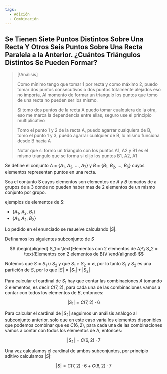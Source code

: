 ```yaml
---
tags:
  - Adición
  - Combinación
---
```


## Se Tienen Siete Puntos Distintos Sobre Una Recta Y Otros Seis Puntos Sobre Una Recta Paralela a la Anterior. ¿Cuántos Triángulos Distintos Se Pueden Formar?

> [!Análisis]
>
> Como mínimo tengo que tomar 1 por recta y como máximo 2, puedo tomar dos puntos consecutivos o dos puntos totalmente alejados eso no importa, Al momento de formar un triangulo los puntos que tomo de una recta no pueden ser los mismo.
>
> Si tomo dos puntos de la recta A puedo tomar cualquiera de la otra, eso me marca la dependencia entre ellas, seguro use el principio multiplicativo
>
> Tomo el punto 1 y 2 de la recta A, puedo agarrar cualquiera de B, tomo el punto 1 y 3, puedo agarrar cualquier de B, lo mismo funciona desde B hacia A
>
> Notar que si formo un triangulo con los puntos A1, A2 y B1 es el mismo triangulo que se forma si elijo los puntos B1, A2, A1

Se define el conjunto $A$ = {$A_1$, $A_2$, ..., $A_7$} y $B$ = {$B_1$, $B_2$, ..., $B_6$} cuyos elementos representan puntos en una recta.

Sea el conjunto S cuyos elementos son elementos de $A$ y $B$ tomados de a grupos de a 3 donde no pueden haber mas de 2 elementos de un mismo conjunto por grupo.

ejemplos de elementos de $S$:

- {$A_1$, $A_2$, $B_1$}
- {$A_1$, $A_2$, $B_2$}

Lo pedido en el enunciado se resuelve calculando $|S|$.

Definamos los siguientes subconjunto de $S$

$$  
\begin{aligned}
S_1 = \text{Elementos con 2 elementos de A}\\
S_2 = \text{Elementos con 2 elementos de B}\\
\end{aligned}
$$

Notemos que $S = S_1 \cup S_2$ y que $S_1 \cap S_2 = \emptyset$, por lo tanto $S_1$ y $S_2$ es una partición de $S$, por lo que $|S| = |S_1| + |S_2|$

Para calcular el cardinal de $S_1$ hay que contar las combinaciones $A$ tomando 2 elementos, es decir $C(7,2)$, para cada una de las combinaciones vamos a contar con todos los elementos de $B$, entonces:

$$
|S_1| = C(7,2) \cdot 6
$$

Para calcular el cardinal de $|S_2|$ seguimos un análisis análogo al subconjunto anterior, solo que en este caso varía los elementos disponibles que podemos combinar que es $C(6,2)$, para cada una de las combinaciones vamos a contar con todos los elementos de A, entonces:

$$
|S_2| = C(6,2) \cdot 7
$$

Una vez calculamos el cardinal de ambos subconjuntos, por principio aditivo calculamos $|S|$:

$$|S| = C(7,2) \cdot 6 + C(6,2) \cdot 7$$
